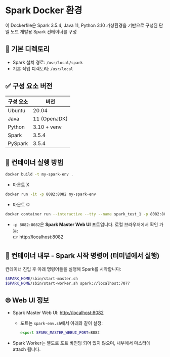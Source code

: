 # Spark Docker 환경

이 Dockerfile은 Spark 3.5.4, Java 11, Python 3.10 가상환경을 기반으로 구성된 단일 노드 개발용 Spark 컨테이너를 구성


## 📁 기본 디렉토리

- Spark 설치 경로: `/usr/local/spark`
- 기본 작업 디렉토리: `/usr/local`


## ✅ 구성 요소 버전

| 구성 요소 | 버전 |
|-----------|-------|
| Ubuntu    | 20.04 |
| Java      | 11 (OpenJDK) |
| Python    | 3.10 + venv |
| Spark     | 3.5.4 |
| PySpark   | 3.5.4 |


## 🐳 컨테이너 실행 방법

```bash
docker build -t my-spark-env .
```

- 마운트 X
```bash
docker run -it -p 8082:8082 my-spark-env
```

- 마운트 O
```bash
docker container run --interactive --tty --name spark_test_1 -p 8082:8082 --mount type=bind,source="$(pwd)/practice",destination=/usr/local/practice spark_test
```

- `-p 8082:8082`은 **Spark Master Web UI** 포트입니다. 로컬 브라우저에서 확인 가능:  
  👉 http://localhost:8082


## 🔧 컨테이너 내부 - Spark 시작 명령어 (터미널에서 실행)

컨테이너 진입 후 아래 명령어들을 실행해 Spark를 시작합니다:

```bash
$SPARK_HOME/sbin/start-master.sh
$SPARK_HOME/sbin/start-worker.sh spark://localhost:7077
```


## 🌐 Web UI 정보

- Spark Master Web UI: [http://localhost:8082](http://localhost:8082)
  - 포트는 `spark-env.sh`에서 아래와 같이 설정:

    ```bash
    export SPARK_MASTER_WEBUI_PORT=8082
    ```

- Spark Worker는 별도로 포트 바인딩 되어 있지 않으며, 내부에서 마스터에 attach 됩니다.
